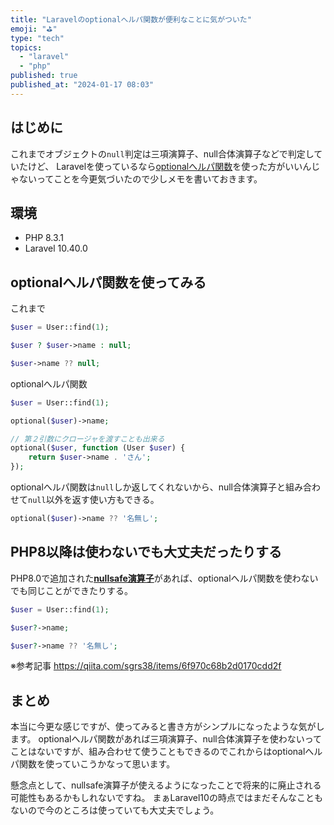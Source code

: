 ```yaml
---
title: "Laravelのoptionalへルパ関数が便利なことに気がついた"
emoji: "⛳"
type: "tech"
topics:
  - "laravel"
  - "php"
published: true
published_at: "2024-01-17 08:03"
---
```


## はじめに

これまでオブジェクトの`null`判定は三項演算子、null合体演算子などで判定していたけど、
Laravelを使っているなら[optionalへルパ関数](https://laravel.com/docs/10.x/helpers#method-optional)を使った方がいいんじゃないってことを今更気づいたので少しメモを書いておきます。

## 環境

- PHP 8.3.1
- Laravel 10.40.0

## optionalへルパ関数を使ってみる

これまで

```php
$user = User::find(1);

$user ? $user->name : null;

$user->name ?? null;
```

optionalへルパ関数

```php
$user = User::find(1);

optional($user)->name;

// 第２引数にクロージャを渡すことも出来る
optional($user, function (User $user) {
    return $user->name . 'さん';
});
```

optionalへルパ関数は`null`しか返してくれないから、null合体演算子と組み合わせて`null`以外を返す使い方もできる。

```php
optional($user)->name ?? '名無し';
```

## PHP8以降は使わないでも大丈夫だったりする

PHP8.0で追加された[**nullsafe演算子**](https://www.php.net/manual/ja/language.oop5.basic.php#language.oop5.basic.nullsafe
)があれば、optionalへルパ関数を使わないでも同じことができたりする。

```php
$user = User::find(1);

$user?->name;

$user?->name ?? '名無し'; 
```

※参考記事
https://qiita.com/sgrs38/items/6f970c68b2d0170cdd2f

## まとめ

本当に今更な感じですが、使ってみると書き方がシンプルになったような気がします。
optionalへルパ関数があれば三項演算子、null合体演算子を使わないってことはないですが、組み合わせて使うこともできるのでこれからはoptionalへルパ関数を使っていこうかなって思います。

懸念点として、nullsafe演算子が使えるようになったことで将来的に廃止される可能性もあるかもしれないですね。
まぁLaravel10の時点ではまだそんなこともないので今のところは使っていても大丈夫でしょう。
